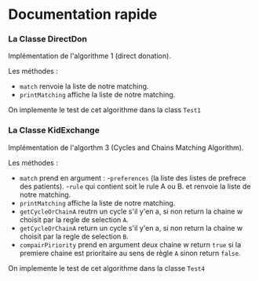 
# Documentation rapide

### La Classe DirectDon

Implémentation de l'algorithme 1 (direct donation).

Les méthodes :
- `match` renvoie la liste de notre matching.
- `printMatching` affiche la liste de notre matching.

On implemente le test de cet algorithme dans la class `Test1`

### La Classe KidExchange

Implémentation de l'algorthm 3 (Cycles and Chains Matching Algorithm).

Les méthodes :
- `match` prend en argument :
    -`preferences` (la liste des listes de prefrece des patients).
    -`rule` qui contient soit le rule A ou B.
    et renvoie la liste de notre matching.
- `printMatching` affiche la liste de notre matching.
- `getCycleOrChainA` reutrn un cycle s'il y'en a, si non  return la chaine w choisit par la regle de selection `A`.
- `getCycleOrChainA` return un cycle s'il y'en a, si non  return la chaine w choisit par la regle de selection `B`.
- `compairPiriority` prend en argument deux chaine w return `true` si la premiere chaine est prioritaire au sens de règle `A` sinon return `false`.

On implemente le test de cet algorithme dans la classe `Test4`
